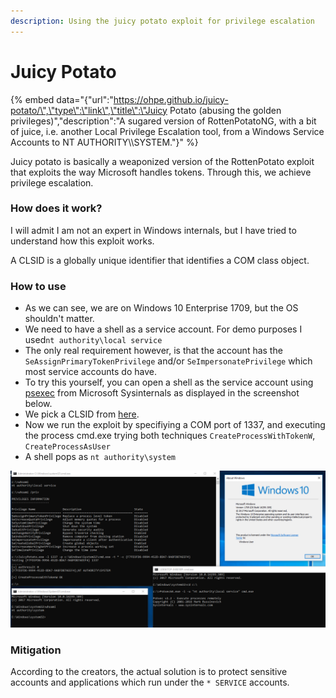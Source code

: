```yaml
---
description: Using the juicy potato exploit for privilege escalation
---
```


# Juicy Potato

{% embed data="{\"url\":\"https://ohpe.github.io/juicy-potato/\",\"type\":\"link\",\"title\":\"Juicy Potato \(abusing the golden privileges\)\",\"description\":\"A sugared version of RottenPotatoNG, with a bit of juice, i.e. another Local Privilege Escalation tool, from a Windows Service Accounts to NT AUTHORITY\\\\SYSTEM.\"}" %}

Juicy potato is basically a weaponized version of the RottenPotato exploit that exploits the way Microsoft handles tokens. Through this, we achieve privilege escalation. 

### How does it work?

 I will admit I am not an expert in Windows internals, but I have tried to understand how this exploit works. 

A CLSID is a globally unique identifier that identifies a COM class object.

### How to use

* As we can see, we are on Windows 10 Enterprise 1709, but the OS shouldn't matter.
* We need to have a shell as a service account. For demo purposes I used`nt authority\local service` 
* The only real requirement however, is that the account has the `SeAssignPrimaryTokenPrivilege` and/or `SeImpersonatePrivilege` which most service accounts do have.
* To try this yourself, you can open a shell as the service account using [psexec](https://docs.microsoft.com/en-us/sysinternals/downloads/psexec) from Microsoft Sysinternals as displayed in the screenshot below.
* We pick a CLSID from [here](https://ohpe.github.io/juicy-potato/CLSID/Windows_10_Enterprise/).
* Now we run the exploit by specifiying a COM port of 1337, and executing the process cmd.exe trying both techniques `CreateProcessWithTokenW`,  `CreateProcessAsUser`
* A shell pops as `nt authority\system`

![](../.gitbook/assets/image%20%281%29.png)

### Mitigation

According to the creators, the actual solution is to protect sensitive accounts and applications which run under the `* SERVICE` accounts.

